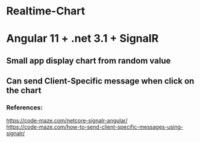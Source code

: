 # Realtime-Chart
# Angular 11 + .net 3.1 + SignalR
## Small app display chart from random value
## Can send Client-Specific message when click on the chart

### References:
https://code-maze.com/netcore-signalr-angular/
<br>
https://code-maze.com/how-to-send-client-specific-messages-using-signalr/
